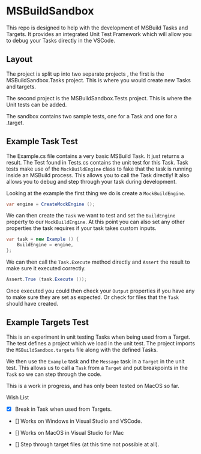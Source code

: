 # MSBuildSandbox

This repo is designed to help with the development of MSBuild 
Tasks and Targets. It provides an integrated Unit Test Framework
which will allow you to debug your Tasks directly in the VSCode.

## Layout

The project is split up into two separate projects , the first is the 
MSBuildSandbox.Tasks project. This is where you would create new Tasks
and targets. 

The second project is the MSBuildSandbox.Tests project. This is where
the Unit tests can be added. 

The sandbox contains two sample tests, one for a Task and one for a 
.target. 

## Example Task Test

The Example.cs file contains a very basic MSBuild Task. It just returns
a result.  The Test found in Tests.cs contains the unit test for this 
Task. Task tests make use of the `MockBuildEngine` class to fake that
the task is running inside an MSBuild process. This allows you to call the
Task directly! It also allows you to debug and step through your task during
development. 

Looking at the example the first thing we do is create a `MockBuildEngine`.

```csharp
var engine = CreateMockEngine ();
```

We can then create the `Task` we want to test and set the `BuildEngine` property
to our `MockBuildEngine`. At this point you can also set any other properties
the task requires if your task takes custom inputs.

```csharp
var task = new Example () {
    BuildEngine = engine,
};
```

We can then call the `Task.Execute` method directly and `Assert` the result to 
make sure it executed correctly. 

```csharp
Assert.True (task.Execute ());
```

Once executed you could then check your `Output` properties if you have any to 
make sure they are set as expected. Or check for files that the `Task` should
have created. 


## Example Targets Test

This is an experiment in unit testing Tasks when being used from a Target.
The test defines a project which we load in the unit test. The project imports
the `MSBuildSandbox.targets` file along with the defined Tasks. 

We then use the `Example` task and the `Message` task in a `Target` in the unit test.
This allows us to call a `Task` from a `Target` and put breakpoints in the `Task`
so we can step through the code. 

This is a work in progress, and has only been tested on MacOS so far. 

Wish List
- [X] Break in Task when used from Targets.

- [] Works on Windows in Visual Studio and VSCode.

- [] Works on MacOS in Visual Studio for Mac

- [] Step through target files (at this time not possible at all).
